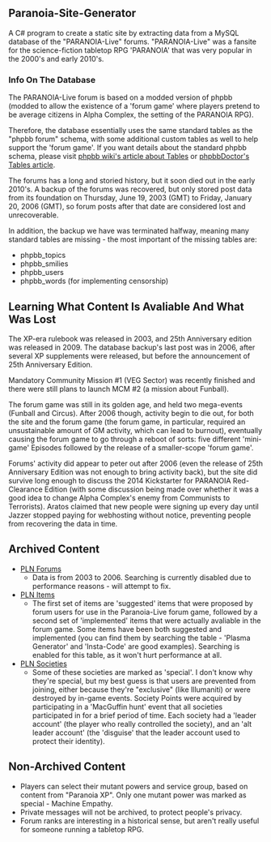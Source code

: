 ## Paranoia-Site-Generator

A C# program to create a static site by extracting data from a MySQL database of the "PARANOIA-Live" forums. "PARANOIA-Live" was a fansite for the science-fiction tabletop RPG 'PARANOIA' that was very popular in the 2000's and early 2010's.

### Info On The Database
The PARANOIA-Live forum is based on a modded version of phpbb (modded to allow the existence of a 'forum game' where players pretend to be average citizens in Alpha Complex, the setting of the PARANOIA RPG).

Therefore, the database essentially uses the same standard tables as the "phpbb forum" schema, with some additional custom tables as well to help support the 'forum game'. If you want details about the standard phpbb schema, please visit [phpbb wiki's article about Tables](https://wiki.phpbb.com/Tables) or [phpbbDoctor's Tables article](http://www.phpbbdoctor.com/doc_columns.php?id=21).

The forums has a long and storied history, but it soon died out in the early 2010's. A backup of the forums was recovered, but only stored post data from its foundation on Thursday, June 19, 2003 (GMT) to Friday, January 20, 2006 (GMT), so forum posts after that date are considered lost and unrecoverable.

In addition, the backup we have was terminated halfway, meaning many standard tables are missing - the most important of the missing tables are:

- phpbb_topics
- phpbb_smilies
- phpbb_users
- phpbb_words (for implementing censorship)

## Learning What Content Is Avaliable And What Was Lost
The XP-era rulebook was released in 2003, and 25th Anniversary edition was released in 2009. The database backup's last post was in 2006, after several XP supplements were released, but before the announcement of 25th Anniversary Edition.

Mandatory Community Mission #1 (VEG Sector) was recently finished and there were still plans to launch MCM #2 (a mission about Funball).

The forum game was still in its golden age, and held two mega-events (Funball and Circus). After 2006 though, activity begin to die out, for both the site and the forum game (the forum game, in particular, required an unsustainable amount of GM activity, which can lead to burnout), eventually causing the forum game to go through a reboot of sorts: five different 'mini-game' Episodes followed by the release of a smaller-scope 'forum game'.

Forums' activity did appear to peter out after 2006 (even the release of 25th Anniversary Edition was not enough to bring activity back), but the site did survive long enough to discuss the 2014 Kickstarter for PARANOIA Red-Clearance Edition (with some discussion being made over whether it was a good idea to change Alpha Complex's enemy from Communists to Terrorists). Aratos claimed that new people were signing up every day until Jazzer stopped paying for webhosting without notice, preventing people from recovering the data in time.

## Archived Content
- [PLN Forums](http://tra38.github.io/Paranoia-Site-Generator/index.html)
  - Data is from 2003 to 2006. Searching is currently disabled due to performance reasons - will attempt to fix.
- [PLN Items](https://tra38.github.io/Paranoia-Site-Generator/items.html)
   - The first set of items are 'suggested' items that were proposed by forum users for use in the Paranoia-Live forum game, followed by a second set of 'implemented' items that were actually avaliable in the forum game. Some items have been both suggested and implemented (you can find them by searching the table - 'Plasma Generator' and 'Insta-Code' are good examples). Searching is enabled for this table, as it won't hurt performance at all.
- [PLN Societies](https://tra38.github.io/Paranoia-Site-Generator/societies.html)
    - Some of these societies are marked as 'special'. I don't know why they're special, but my best guess is that users are prevented from joining, either because they're "exclusive" (like Illumaniti) or were destroyed by in-game events. Society Points were acquired by participating in a 'MacGuffin hunt' event that all societies participated in for a brief period of time. Each society had a 'leader account' (the player who really controlled the society), and an 'alt leader account' (the 'disguise' that the leader account used to protect their identity).

## Non-Archived Content
- Players can select their mutant powers and service group, based on content from "Paranoia XP". Only one mutant power was marked as special - Machine Empathy.
- Private messages will not be archived, to protect people's privacy.
- Forum ranks are interesting in a historical sense, but aren't really useful for someone running a tabletop RPG.